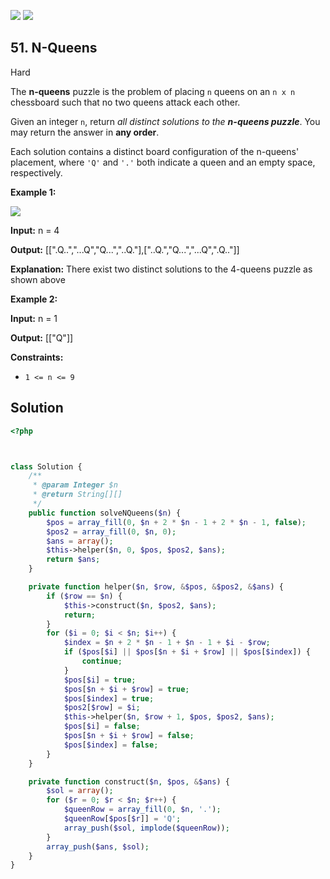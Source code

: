 [![](https://img.shields.io/github/stars/LeetCode-in-Ruby/LeetCode-in-Ruby?label=Stars&style=flat-square)](https://github.com/LeetCode-in-Ruby/LeetCode-in-Ruby)
[![](https://img.shields.io/github/forks/LeetCode-in-Ruby/LeetCode-in-Ruby?label=Fork%20me%20on%20GitHub%20&style=flat-square)](https://github.com/LeetCode-in-Ruby/LeetCode-in-Ruby/fork)

## 51\. N-Queens

Hard

The **n-queens** puzzle is the problem of placing `n` queens on an `n x n` chessboard such that no two queens attack each other.

Given an integer `n`, return _all distinct solutions to the **n-queens puzzle**_. You may return the answer in **any order**.

Each solution contains a distinct board configuration of the n-queens' placement, where `'Q'` and `'.'` both indicate a queen and an empty space, respectively.

**Example 1:**

![](https://assets.leetcode.com/uploads/2020/11/13/queens.jpg)

**Input:** n = 4

**Output:** [[".Q..","...Q","Q...","..Q."],["..Q.","Q...","...Q",".Q.."]]

**Explanation:** There exist two distinct solutions to the 4-queens puzzle as shown above 

**Example 2:**

**Input:** n = 1

**Output:** [["Q"]] 

**Constraints:**

*   `1 <= n <= 9`

## Solution

```php
<?php



class Solution {
    /**
     * @param Integer $n
     * @return String[][]
     */
    public function solveNQueens($n) {
        $pos = array_fill(0, $n + 2 * $n - 1 + 2 * $n - 1, false);
        $pos2 = array_fill(0, $n, 0);
        $ans = array();
        $this->helper($n, 0, $pos, $pos2, $ans);
        return $ans;
    }

    private function helper($n, $row, &$pos, &$pos2, &$ans) {
        if ($row == $n) {
            $this->construct($n, $pos2, $ans);
            return;
        }
        for ($i = 0; $i < $n; $i++) {
            $index = $n + 2 * $n - 1 + $n - 1 + $i - $row;
            if ($pos[$i] || $pos[$n + $i + $row] || $pos[$index]) {
                continue;
            }
            $pos[$i] = true;
            $pos[$n + $i + $row] = true;
            $pos[$index] = true;
            $pos2[$row] = $i;
            $this->helper($n, $row + 1, $pos, $pos2, $ans);
            $pos[$i] = false;
            $pos[$n + $i + $row] = false;
            $pos[$index] = false;
        }
    }

    private function construct($n, $pos, &$ans) {
        $sol = array();
        for ($r = 0; $r < $n; $r++) {
            $queenRow = array_fill(0, $n, '.');
            $queenRow[$pos[$r]] = 'Q';
            array_push($sol, implode($queenRow));
        }
        array_push($ans, $sol);
    }
}
```